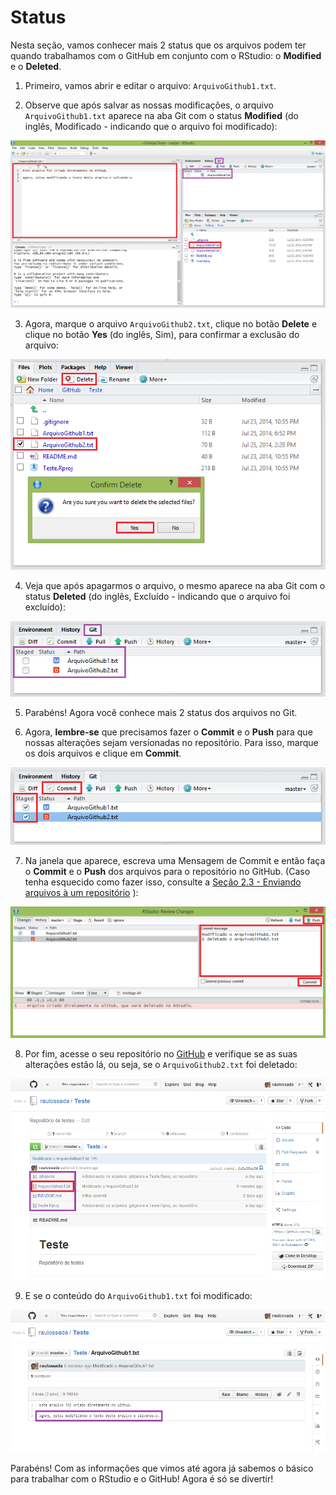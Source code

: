 
# Status

Nesta seção, vamos conhecer mais 2 status que os arquivos podem ter quando trabalhamos com o GitHub em conjunto com o RStudio: o **Modified** e o **Deleted**.

1) Primeiro, vamos abrir e editar o arquivo: ``ArquivoGithub1.txt``.

2) Observe que após salvar as nossas modificações, o arquivo ``ArquivoGithub1.txt`` aparece na aba Git com o status **Modified** (do inglês, Modificado - indicando que o arquivo foi modificado):

![Capitulo2_Secao5_Figura1](figuras/Capitulo2_Secao5_Figura1.png)

3) Agora, marque o arquivo ``ArquivoGithub2.txt``, clique no botão **Delete** e clique no botão **Yes** (do inglês, Sim), para confirmar a exclusão do arquivo:

![Capitulo2_Secao5_Figura2](figuras/Capitulo2_Secao5_Figura2.png)

4) Veja que após apagarmos o arquivo, o mesmo aparece na aba Git com o status **Deleted** (do inglês, Excluído - indicando que o arquivo foi excluído):

![Capitulo2_Secao5_Figura3](figuras/Capitulo2_Secao5_Figura3.png)

5) Parabéns! Agora você conhece mais 2 status dos arquivos no Git. 

6) Agora, **lembre-se** que precisamos fazer o **Commit** e o **Push** para que nossas alterações sejam versionadas no repositório. Para isso, marque os dois arquivos e clique em **Commit**.

![Capitulo2_Secao5_Figura4](figuras/Capitulo2_Secao5_Figura4.png)

7) Na janela que aparece, escreva uma Mensagem de Commit e então faça o **Commit** e o **Push** dos arquivos para o repositório no GitHub.
(Caso tenha esquecido como fazer isso, consulte a [Seção 2.3 - Enviando arquivos à um repositório](example3.md) ):

![Capitulo2_Secao5_Figura5](figuras/Capitulo2_Secao5_Figura5.png)

8) Por fim, acesse o seu repositório no [GitHub](https://github.com/) e verifique se as suas alterações estão lá, ou seja, se o ``ArquivoGithub2.txt`` foi deletado:

![Capitulo2_Secao5_Figura6](figuras/Capitulo2_Secao5_Figura6.png)

9) E se o conteúdo do ``ArquivoGithub1.txt`` foi modificado:

![Capitulo2_Secao5_Figura7](figuras/Capitulo2_Secao5_Figura7.png)

Parabéns! Com as informações que vimos até agora já sabemos o básico para trabalhar com o RStudio e o GitHub! Agora é só se divertir!
